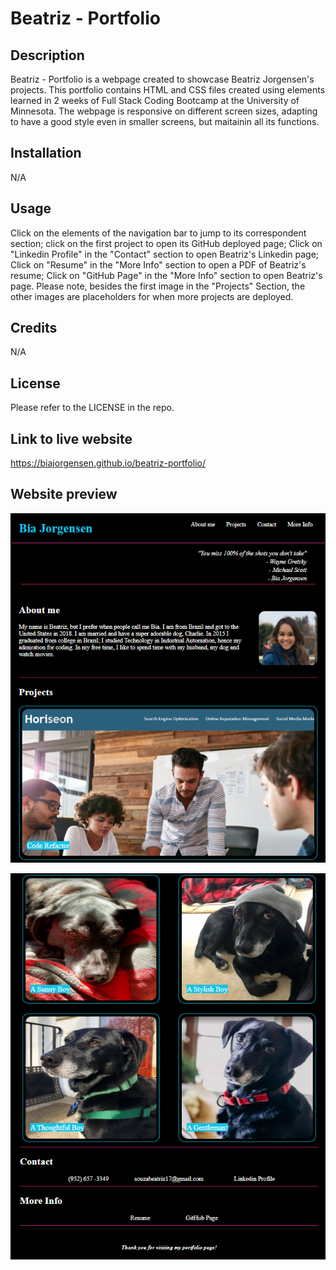 # Beatriz - Portfolio

## Description
Beatriz - Portfolio is a webpage created to showcase Beatriz Jorgensen's projects. This portfolio contains HTML and CSS files created using elements learned in 2 weeks of Full Stack Coding Bootcamp at the University of Minnesota. The webpage is responsive on different screen sizes, adapting to have a good style even in smaller screens, but maitainin all its functions.


## Installation

N/A

## Usage
Click on the elements of the navigation bar to jump to its correspondent section; click on the first project to open its GitHub deployed page; Click on "Linkedin Profile" in the "Contact" section to open Beatriz's Linkedin page; Click on "Resume" in the "More Info" section to open a PDF of Beatriz's resume; Click on "GitHub Page" in the "More Info" section to open Beatriz's page. Please note, besides the first image in the "Projects" Section, the other images are placeholders for when more projects are deployed.


## Credits

N/A

## License

Please refer to the LICENSE in the repo.

## Link to live website

https://biajorgensen.github.io/beatriz-portfolio/

## Website preview



![Webpage_demo](./assets/beatriz-portfolio-screenshot.PNG)


![Webpage_demo](./assets/beatriz-portfolio-screenshot2.PNG)
